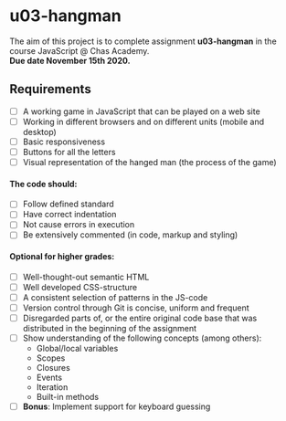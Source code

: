 # u03-hangman

The aim of this project is to complete assignment **u03-hangman** in the course JavaScript @ Chas Academy.  
**Due date November 15th 2020.**

## Requirements

- [ ] A working game in JavaScript that can be played on a web site
- [ ] Working in different browsers and on different units (mobile and desktop)
- [ ] Basic responsiveness
- [ ] Buttons for all the letters
- [ ] Visual representation of the hanged man (the process of the game)

#### The code should:
- [ ] Follow defined standard
- [ ] Have correct indentation
- [ ] Not cause errors in execution
- [ ] Be extensively commented (in code, markup and styling)

#### Optional for higher grades:
- [ ] Well-thought-out semantic HTML
- [ ] Well developed CSS-structure
- [ ] A consistent selection of patterns in the JS-code
- [ ] Version control through Git is concise, uniform and frequent
- [ ] Disregarded parts of, or the entire original code base that was distributed in the beginning of the assignment
- [ ] Show understanding of the following concepts (among others):
    - Global/local variables
    - Scopes
    - Closures
    - Events
    - Iteration
    - Built-in methods
- [ ] **Bonus**: Implement support for keyboard guessing
